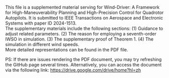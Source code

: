 This file is a supplemented material serving for Wind-Driver: A Framework for High-Maneuverability Planning and High-Precision Control for Quadrotor Autopilots. It is submitted to IEEE Transactions on Aerospace and Electronic Systems with paper ID 2024-1513.  
The supplementary materials include the following sections: 
(1) Guidance to adjust related parameters.
(2) The reason for employing a seventh-order IWSO in simulation.
(3) The supplementary proof of Theorem 1.
(4) The simulation in different wind speeds.  
More detailed representations can be found in the PDF file.

PS: If there are issues rendering the PDF document, you may try refreshing the GitHub page several times. Alternatively, you can access the document via the following link: https://drive.google.com/drive/home?hl=zh
